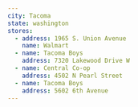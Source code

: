 ```yaml
---
city: Tacoma
state: washington
stores:
  - address: 1965 S. Union Avenue
    name: Walmart
  - name: Tacoma Boys
    address: 7320 Lakewood Drive W
  - name: Central Co-op
    address: 4502 N Pearl Street
  - name: Tacoma Boys
    address: 5602 6th Avenue
---
```

